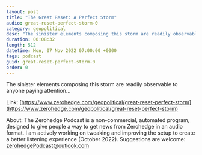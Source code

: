 ```yaml
---
layout: post
title: "The Great Reset: A Perfect Storm"
audio: great-reset-perfect-storm-0
category: geopolitical
desc: "The sinister elements composing this storm are readily observable to anyone paying attention... "
duration: 00:08:32
length: 512
datetime: Mon, 07 Nov 2022 07:00:00 +0000
tags: podcast
guid: great-reset-perfect-storm-0
order: 0
---
```

The sinister elements composing this storm are readily observable to anyone paying attention... 

Link: [https://www.zerohedge.com/geopolitical/great-reset-perfect-storm](https://www.zerohedge.com/geopolitical/great-reset-perfect-storm)

About: The Zerohedge Podcast is a non-commercial, automated program, designed to give people a way to get news from Zerohedge in an audio format.  I am actively working on tweaking and improving the setup to create a better listening experience (October 2022).  Suggestions are welcome: [zerohedgePodcast@outlook.com](mailto:zerohedgePodcast@outlook.com)